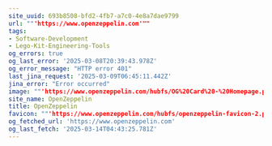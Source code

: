 ```yaml
---
site_uuid: 693b8508-bfd2-4fb7-a7c0-4e8a7dae9799
url: ""'https://www.openzeppelin.com'""
tags:
- Software-Development
- Lego-Kit-Engineering-Tools
og_errors: true
og_last_error: '2025-03-08T20:39:43.978Z'
og_error_message: "HTTP error 401"
last_jina_request: '2025-03-09T06:45:11.442Z'
jina_error: "Error occurred"
image: ""'https://www.openzeppelin.com/hubfs/OG%20Card%20-%20Homepage.png'""
site_name: OpenZeppelin
title: OpenZeppelin
favicon: ""'https://www.openzeppelin.com/hubfs/openzeppelin-favicon-2.png'""
og_fetched_url: 'https://www.openzeppelin.com'
og_last_fetch: '2025-03-14T04:43:25.781Z'
---
```


